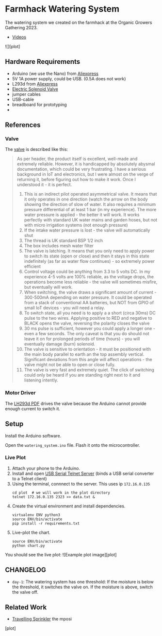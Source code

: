 # Farmhack Watering System

The watering system we created on the farmhack at the Organic Growers Gathering 2023.

- [Videos](https://diode.zone/c/farm_hack/videos)

![][plot]

## Hardware Requirements

- Arduino (we use the Nano) from [Aliexpress](https://www.aliexpress.com/item/32915861640.html?spm=a2g0o.productlist.main.3.6be56f377Gc877&algo_pvid=d221dbed-ea56-4897-85c3-898387cb2ec8&algo_exp_id=d221dbed-ea56-4897-85c3-898387cb2ec8-1&pdp_npi=3%40dis%21GBP%212.23%211.89%21%21%21%21%21%40211bea6216845643713245738d07ea%2112000027206340064%21sea%21UK%21195802511&curPageLogUid=JQ1FXJN9cAJU)
- 5V 1A power supply, could be USB. (0.5A does not work)
- L293d from [Aliexpress](https://www.aliexpress.com/item/1005005989900321.html?spm=a2g0o.productlist.main.9.5b56kIL3kIL3YH&algo_pvid=2d6590f2-7994-4b45-bafa-48d26f7fb863&aem_p4p_detail=202310070551052056987919024460000078034&algo_exp_id=2d6590f2-7994-4b45-bafa-48d26f7fb863-4&pdp_npi=4%40dis%21GBP%211.17%211.13%21%21%2110.08%21%21%4021038edc16966830657447281eb1e8%2112000035202323845%21sea%21UK%21195802511%21&curPageLogUid=fLHj9Z6POS77&search_p4p_id=202310070551052056987919024460000078034_1)
- [Electric Solenoid Valve][valve]
- jumper cables
- USB-cable
- breadboard for prototyping
- 

## References

### Valve

The [valve] is described like this:

> As per header, the product itself is excellent, well-made and extremely reliable. However, it is handicapped by absolutely abysmal documentation, which could be very frustrating. I have a serious background in IoT and electronics, but I were almost on the verge of returning it, before figuring out how to make it work. Once I understood it - it is perfect.
> 
> 1. This is an indirect pilot operated asymmetrical valve. It means that it only operates in one direction (watch the arrow on the body showing the direction of slow of water. It also requires a minimum pressure differential of at least 1 bar (in my experience). The more water pressure is applied - the better it will work. It works perfectly with standard UK water mains and garden hoses, but not with micro irrigation systems (not enough pressure)
> 2. If the intake water pressure is lost - the valve will automatically shut
> 3. The thread is UK standard BSP 1/2 inch
> 4. The box includes mesh water filter
> 5. The valve is latching. It means that you only need to apply power to switch its state (open or close) and then it stays in this state indefinitely (as far as water flow continues) - so extremely power efficient
> 6. Control voltage could be anything from 3.3 to 5 volts DC. In my experience 4-5 volts are 100% reliable, as the voltage drops, the operations become less reliable - the valve will sometimes misfire, but eventually will work.
> 7. When switching, the valve draws a significant amount of current - 300-500mA depending on water pressure. It could be operated from a stack of conventional AA batteries, but NOT from GPIO of small IoT devices - you will need a relay.
> 8. To switch state, all you need is to apply a a short (circa 30ms) DC pulse to the two wires. Applying positive to RED and negative to BLACK opens the valve, reversing the polarity closes the valve
> 9. 30 ms pulse is sufficient, however you could apply a longer one - even a few seconds. The only caveat is that you do should not leave it on for prolonged periods of time (hours) - you will eventually damage (burn) solenoid.
> 10. The valve is sensitive to orientation - it must be positioned with the main body parallel to earth an the top assembly vertical. Significant deviations from this angle will affect operations - the valve might not be able to open or close fully.
> 11. The valve is very fast and extremely quiet. The click of switching could only be heard if you are standing right next to it and listening intently.

### Motor Driver

The [LH293d PDF][lh293d] drives the valve because the Arduino cannot provide enough current to switch it.


## Setup

Install the Arduino software.
<!--Install the `Arduino Low Power` library from the libraries manager: `Tools` -> `Manage Libries...`. -->
Open the `watering_system.ino` file.
Flash it onto the microcontroller.

### Live Plot

1. Attach your phone to the Arduino.
2. Install and open [USB Serial Telnet Server](https://f-droid.org/packages/com.clusterrr.usbserialtelnetserver/) (binds a USB serial converter to a Telnet client)
3. Using the terminal, connnect to the server. This uses ip `172.16.0.135`
   ```
   cd plot  # we will work in the plot directory
   telnet 172.16.0.135 2323 >> data.txt &
   ```
4. Create the virtual environment and install dependencies.
   ```
   virtualenv ENV python3
   source ENV/bin/activate
   pip install -r requirements.txt
   ```
5. Live-plot the chart.
   ```
   source ENV/bin/activate
   python chart.py
   ```
   
You should see the live plot:
![Example plot image][plot]

## CHANGELOG

- `day-1`: The watering system has one threshold: If the moisture is below the threshold, it switches the valve on. If the moisture is above, switch the valve off.


## Related Work

- [Travelling Sprinkler](https://farmhack.org/tools/traveling-sprinkler)
 the mposi

[valve]: https://www.amazon.co.uk/dp/B08XK896N4?psc=1&ref=ppx_yo2ov_dt_b_product_details
[lh293d]: https://www.ti.com/product/L293D
[plot]


